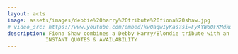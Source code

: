 ```yaml
---
layout: acts
image: assets/images/debbie%20harry%20tribute%20fiona%20shaw.jpg
# video_src: https://www.youtube.com/embed/kwOaqwIyKas?si=FyAYW6OFKMdkuAjb
description: Fiona Shaw combines a Debby Harry/Blondie tribute with an eighties night theme that remembers all that was great about the 80s. Debby Harry was the lead singer of Blondie who came to fame on the back of the Punk Rock & New Wave era of the early 1980’s. She is an iconic legend with pop cross over music such as Atomic, Sunday Girl, Heart of Glass & many more. book early to avoid disappointment. <hr>
            INSTANT QUOTES & AVAILABILITY
---
```

